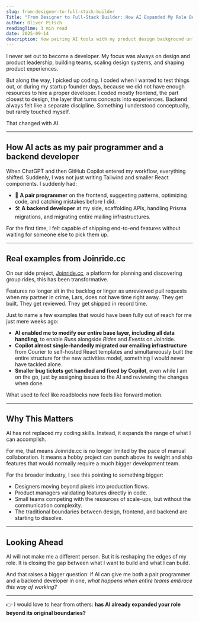 ```yaml
---
slug: from-designer-to-full-stack-builder
Title: "From Designer to Full-Stack Builder: How AI Expanded My Role Beyond Design and Frontend"
author: Oliver Pitsch
readingTime: 3 min read
date: 2025-09-14
description: How pairing AI tools with my product design background unlocked full-stack velocity and rewired how I ship.
---
```

I never set out to become a developer. My focus was always on design and product leadership, building teams, scaling design systems, and shaping product experiences.

But along the way, I picked up coding. I coded when I wanted to test things out, or during my startup founder days, because we did not have enough resources to hire a proper developer. I coded mostly frontend, the part closest to design, the layer that turns concepts into experiences. Backend always felt like a separate discipline. Something I understood conceptually, but rarely touched myself.

That changed with AI.

---

## How AI acts as my pair programmer and a backend developer

When ChatGPT and then GitHub Copilot entered my workflow, everything shifted. Suddenly, I was not just writing Tailwind and smaller React components. I suddenly had:

- 👥 **A pair programmer** on the frontend, suggesting patterns, optimizing code, and catching mistakes before I did.
- 🛠️ **A backend developer** at my side, scaffolding APIs, handling Prisma migrations, and migrating entire mailing infrastructures.

For the first time, I felt capable of shipping end-to-end features without waiting for someone else to pick them up.

---

## Real examples from Joinride.cc

On our side project, [Joinride.cc](https://joinride.cc), a platform for planning and discovering group rides, this has been transformative.

Features no longer sit in the backlog or linger as unreviewed pull requests when my partner in crime, Lars, does not have time right away. They get built. They get reviewed. They get shipped in record time.

Just to name a few examples that would have been fully out of reach for me just mere weeks ago:

- **AI enabled me to modify our entire base layer, including all data handling**, to enable *Runs* alongside *Rides* and *Events* on Joinride.
- **Copilot almost single-handedly migrated our emailing infrastructure** from Courier to self-hosted React templates and simultaneously built the entire structure for the new activities model, something I would never have tackled alone.
- **Smaller bug tickets get handled and fixed by Copilot**, even while I am on the go, just by assigning issues to the AI and reviewing the changes when done.

What used to feel like roadblocks now feels like forward motion.

---

## Why This Matters

AI has not replaced my coding skills. Instead, it expands the range of what I can accomplish.

For me, that means Joinride.cc is no longer limited by the pace of manual collaboration. It means a hobby project can punch above its weight and ship features that would normally require a much bigger development team.

For the broader industry, I see this pointing to something bigger:

- Designers moving beyond pixels into production flows.
- Product managers validating features directly in code.
- Small teams competing with the resources of scale-ups, but without the communication complexity.
- The traditional boundaries between design, frontend, and backend are starting to dissolve.

---

## Looking Ahead

AI will not make me a different person. But it is reshaping the edges of my role. It is closing the gap between what I want to build and what I can build.

And that raises a bigger question: if AI can give me both a pair programmer and a backend developer in one, *what happens when entire teams embrace this way of working?*

---

👉 I would love to hear from others: **has AI already expanded your role beyond its original boundaries?**
